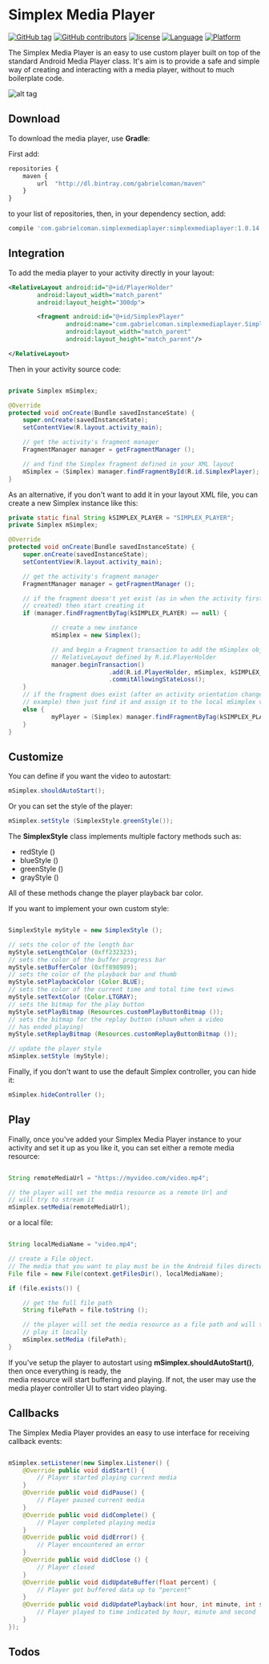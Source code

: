 Simplex Media Player
====================

[![GitHub tag](https://img.shields.io/github/tag/devgabrielcoman/simplex-media-player.svg)]() [![GitHub contributors](https://img.shields.io/github/contributors/devgabrielcoman/simplex-media-player.svg)]() [![license](https://img.shields.io/github/license/devgabrielcoman/simplex-media-player.svg)]() [![Language](https://img.shields.io/badge/language-java-f48041.svg?style=flat)]() [![Platform](https://img.shields.io/badge/platform-android-lightgrey.svg)]()

The Simplex Media Player is an easy to use custom player built on top of the standard Android Media Player class.
It's aim is to provide a safe and simple way of creating and interacting with a media player, without to much boilerplate code.

![alt tag](docres/img.png)

Download
--------

To download the media player, use **Gradle**:

First add:

```javascript
repositories {
    maven {
        url  "http://dl.bintray.com/gabrielcoman/maven"
    }
}

```

to your list of repositories, then, in your dependency section, add:

```javascript
compile 'com.gabrielcoman.simplexmediaplayer:simplexmediaplayer:1.0.14'

```

Integration
-----------

To add the media player to your activity directly in your layout:

```xml
<RelativeLayout android:id="@+id/PlayerHolder"
		android:layout_width="match_parent"
		android:layout_height="300dp">

		<fragment android:id="@+id/SimplexPlayer"
				android:name="com.gabrielcoman.simplexmediaplayer.Simplex"
				android:layout_width="match_parent"
				android:layout_height="match_parent"/>

</RelativeLayout>

```

Then in your activity source code:

```java

private Simplex mSimplex;

@Override
protected void onCreate(Bundle savedInstanceState) {
	super.onCreate(savedInstanceState);
	setContentView(R.layout.activity_main);

	// get the activity's fragment manager
	FragmentManager manager = getFragmentManager ();

	// and find the Simplex fragment defined in your XML layout
	mSimplex = (Simplex) manager.findFragmentById(R.id.SimplexPlayer);
}

```

As an alternative, if you don't want to add it in your layout XML file, you can create
a new Simplex instance like this:

```java
private static final String kSIMPLEX_PLAYER = "SIMPLEX_PLAYER";
private Simplex mSimplex;

@Override
protected void onCreate(Bundle savedInstanceState) {
	super.onCreate(savedInstanceState);
	setContentView(R.layout.activity_main);

	// get the activity's fragment manager
	FragmentManager manager = getFragmentManager ();

	// if the fragment doesn't yet exist (as in when the activity first gets
	// created) then start creating it
	if (manager.findFragmentByTag(kSIMPLEX_PLAYER) == null) {

			// create a new instance
			mSimplex = new Simplex();

			// and begin a Fragment transaction to add the mSimplex object to the
			// RelativeLayout defined by R.id.PlayerHolder
			manager.beginTransaction()
							.add(R.id.PlayerHolder, mSimplex, kSIMPLEX_PLAYER)
							.commitAllowingStateLoss();
	}
	// if the fragment does exist (after an activity orientation change, for
	// example) then just find it and assign it to the local mSimplex variable
	else {
			myPlayer = (Simplex) manager.findFragmentByTag(kSIMPLEX_PLAYER);
	}
}

```

Customize
---------

You can define if you want the video to autostart:

```java
mSimplex.shouldAutoStart();

```

Or you can set the style of the player:

```java
mSimplex.setStyle (SimplexStyle.greenStyle());

```

The **SimplexStyle** class implements multiple factory methods such as:

* redStyle ()
* blueStyle ()
* greenStyle ()
* grayStyle ()

All of these methods change the player playback bar color.

If you want to implement your own custom style:

```java

SimplexStyle myStyle = new SimplexStyle ();

// sets the color of the length bar
myStyle.setLengthColor (0xff232323);
// sets the color of the buffer progress bar
myStyle.setBufferColor (0xff898989);
// sets the color of the playback bar and thumb
myStyle.setPlaybackColor (Color.BLUE);
// sets the color of the current time and total time text views
myStyle.setTextColor (Color.LTGRAY);
// sets the bitmap for the play button
myStyle.setPlayBitmap (Resources.customPlayButtonBitmap ());
// sets the bitmap for the replay button (shown when a video
// has ended playing)
myStyle.setReplayBitmap (Resources.customReplayButtonBitmap ());

// update the player style
mSimplex.setStyle (myStyle);

```

Finally, if you don't want to use the default Simplex controller, you can hide it:

```java
mSimplex.hideController ();

```

Play
----

Finally, once you've added your Simplex Media Player instance to your activity and
set it up as you like it, you can set either a remote media resource:

```java

String remoteMediaUrl = "https://myvideo.com/video.mp4";

// the player will set the media resource as a remote Url and
// will try to stream it
mSimplex.setMedia(remoteMediaUrl);

```

or a local file:

```java

String localMediaName = "video.mp4";

// create a File object.
// The media that you want to play must be in the Android files directory
File file = new File(context.getFilesDir(), localMediaName);

if (file.exists()) {

	// get the full file path
	String filePath = file.toString ();

	// the player will set the media resource as a file path and will try to
	// play it locally
	mSimplex.setMedia (filePath);
}

```

If you've setup the player to autostart using **mSimplex.shouldAutoStart()**, then once everything is ready, the  
media resource will start buffering and playing.
If not, the user may use the media player controller UI to start video playing.

Callbacks
---------

The Simplex Media Player provides an easy to use interface for receiving callback events:

```java

mSimplex.setListener(new Simplex.Listener() {
	@Override public void didStart() {
		// Player started playing current media
	}
	@Override public void didPause() {
		// Player paused current media
	}
	@Override public void didComplete() {
		// Player completed playing media
	}
	@Override public void didError() {
		// Player encountered an error
	}
	@Override public void didClose () {
		// Player closed
	}
	@Override public void didUpdateBuffer(float percent) {
		// Player got buffered data up to "percent"
	}
	@Override public void didUpdatePlayback(int hour, int minute, int second) {
		// Player played to time indicated by hour, minute and second
	}
});

```

Todos
-----
